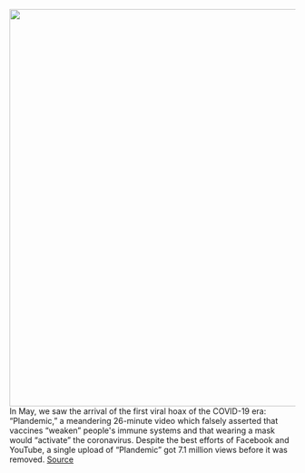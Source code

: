 <img src='https://cdn.vox-cdn.com/thumbor/JQludzuoyjkkLdjOZIDla0x1ljU=/0x0:2040x1360/1200x800/filters:focal(857x517:1183x843)/cdn.vox-cdn.com/uploads/chorus_image/image/67125667/acastro_180720_1777_facebook_0001.0.jpg' width='700px' /><br/>
In May, we saw the arrival of the first viral hoax of the COVID-19 era: “Plandemic,” a meandering 26-minute video which falsely asserted that vaccines “weaken” people's immune systems and that wearing a mask would “activate” the coronavirus. Despite the best efforts of Facebook and YouTube, a single upload of “Plandemic” got 7.1 million views before it was removed.
<a href='https://www.theverge.com/interface/2020/7/29/21345138/facebook-viral-hydroxychloroquine-video-removal-trump-junior-stella-immanuel'> Source <a/>